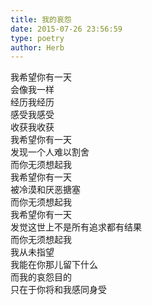 ```yaml
---  
title: 我的哀怨  
date: 2015-07-26 23:56:59  
type: poetry  
author: Herb    
---  
```

我希望你有一天  
会像我一样  
经历我经历  
感受我感受  
收获我收获    
我希望你有一天  
发现一个人难以割舍  
而你无须想起我    
我希望你有一天  
被冷漠和厌恶搪塞  
而你无须想起我    
我希望你有一天  
发觉这世上不是所有追求都有结果  
而你无须想起我    
我从未指望  
我能在你那儿留下什么  
而我的哀怨目的  
只在于你将和我感同身受
